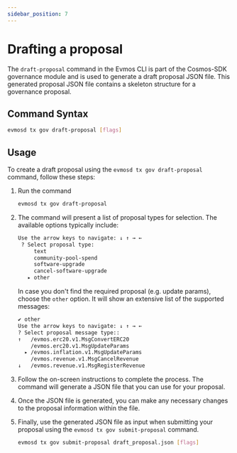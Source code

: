 ```yaml
---
sidebar_position: 7
---
```


# Drafting a proposal

The `draft-proposal` command in the Evmos CLI is part of the Cosmos-SDK
governance module and is used to generate a draft proposal JSON file.
This generated proposal JSON file contains a skeleton structure for a governance proposal.

## Command Syntax

```bash
evmosd tx gov draft-proposal [flags]
```

## Usage

To create a draft proposal using the `evmosd tx gov draft-proposal` command, follow these steps:

1. Run the command

   ```bash
   evmosd tx gov draft-proposal
   ```

2. The command will present a list of proposal types for selection.
   The available options typically include:

   ```bash
   Use the arrow keys to navigate: ↓ ↑ → ← 
    ? Select proposal type: 
        text
        community-pool-spend
        software-upgrade
        cancel-software-upgrade
      ▸ other
   ```

   In case you don't find the required proposal (e.g. update params),
   choose the `other` option. It will show an extensive list of the supported messages:

    ```bash
    ✔ other
    Use the arrow keys to navigate: ↓ ↑ → ← 
    ? Select proposal message type:: 
    ↑   /evmos.erc20.v1.MsgConvertERC20
        /evmos.erc20.v1.MsgUpdateParams
      ▸ /evmos.inflation.v1.MsgUpdateParams
        /evmos.revenue.v1.MsgCancelRevenue
    ↓   /evmos.revenue.v1.MsgRegisterRevenue
    ```

3. Follow the on-screen instructions to complete the process.
   The command will generate a JSON file that you can use for your proposal.

4. Once the JSON file is generated,
   you can make any necessary changes to the proposal information within the file.

5. Finally, use the generated JSON file as input when submitting
   your proposal using the `evmosd tx gov submit-proposal` command.

    ```bash
    evmosd tx gov submit-proposal draft_proposal.json [flags]
    ```
